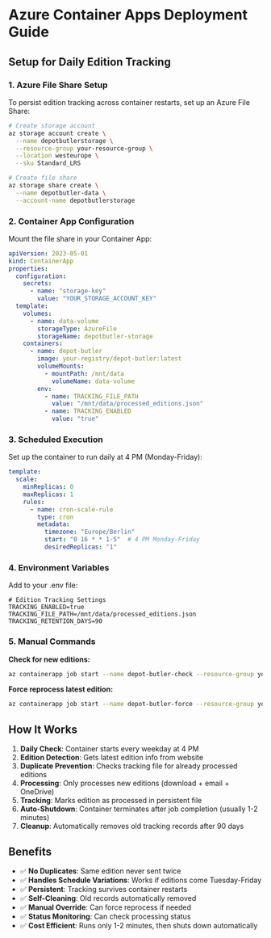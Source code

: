 # Azure Container Apps Deployment Guide

## Setup for Daily Edition Tracking

### 1. Azure File Share Setup

To persist edition tracking across container restarts, set up an Azure File Share:

```bash
# Create storage account
az storage account create \
  --name depotbutlerstorage \
  --resource-group your-resource-group \
  --location westeurope \
  --sku Standard_LRS

# Create file share
az storage share create \
  --name depotbutler-data \
  --account-name depotbutlerstorage
```

### 2. Container App Configuration

Mount the file share in your Container App:

```yaml
apiVersion: 2023-05-01
kind: ContainerApp
properties:
  configuration:
    secrets:
      - name: "storage-key"
        value: "YOUR_STORAGE_ACCOUNT_KEY"
  template:
    volumes:
      - name: data-volume
        storageType: AzureFile
        storageName: depotbutler-storage
    containers:
      - name: depot-butler
        image: your-registry/depot-butler:latest
        volumeMounts:
          - mountPath: /mnt/data
            volumeName: data-volume
        env:
          - name: TRACKING_FILE_PATH
            value: "/mnt/data/processed_editions.json"
          - name: TRACKING_ENABLED
            value: "true"
```

### 3. Scheduled Execution

Set up the container to run daily at 4 PM (Monday-Friday):

```yaml
template:
  scale:
    minReplicas: 0
    maxReplicas: 1
    rules:
      - name: cron-scale-rule
        type: cron
        metadata:
          timezone: "Europe/Berlin"
          start: "0 16 * * 1-5"  # 4 PM Monday-Friday
          desiredReplicas: "1"
```

### 4. Environment Variables

Add to your .env file:

```
# Edition Tracking Settings
TRACKING_ENABLED=true
TRACKING_FILE_PATH=/mnt/data/processed_editions.json
TRACKING_RETENTION_DAYS=90
```

### 5. Manual Commands

**Check for new editions:**
```bash
az containerapp job start --name depot-butler-check --resource-group your-rg
```

**Force reprocess latest edition:**
```bash
az containerapp job start --name depot-butler-force --resource-group your-rg
```

## How It Works

1. **Daily Check**: Container starts every weekday at 4 PM
2. **Edition Detection**: Gets latest edition info from website
3. **Duplicate Prevention**: Checks tracking file for already processed editions
4. **Processing**: Only processes new editions (download + email + OneDrive)
5. **Tracking**: Marks edition as processed in persistent file
6. **Auto-Shutdown**: Container terminates after job completion (usually 1-2 minutes)
7. **Cleanup**: Automatically removes old tracking records after 90 days

## Benefits

- ✅ **No Duplicates**: Same edition never sent twice
- ✅ **Handles Schedule Variations**: Works if editions come Tuesday-Friday
- ✅ **Persistent**: Tracking survives container restarts
- ✅ **Self-Cleaning**: Old records automatically removed
- ✅ **Manual Override**: Can force reprocess if needed
- ✅ **Status Monitoring**: Can check processing status
- ✅ **Cost Efficient**: Runs only 1-2 minutes, then shuts down automatically